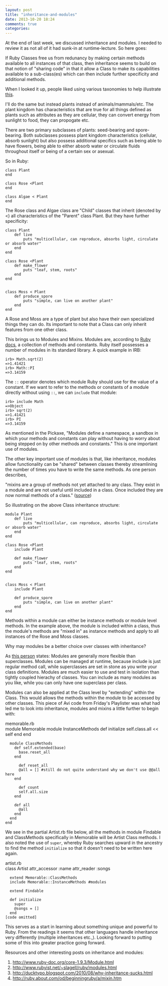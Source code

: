 ```yaml
---
layout: post
title: "inheritance-and-modules"
date: 2013-10-20 18:24
comments: true
categories: 
---
```


At the end of last week, we discussed inheritance and modules.  I needed to review it as not all of it had sunk-in at runtime-lecture.  So here goes:

If Ruby Classes free us from redunancy by making certain methods available to all instances of that class, then inheritance seems to build on that notion of "sharing code" in that it allow a Class to make its capabilities available to a sub-class(es) which can then include further specificity and additional methods.  

When I looked it up, people liked using various taxonomies to help illustrate [this](http://www.rubist.net/~slagell/ruby/inheritance.html).

I'll do the same but instead plants instead of animals/mammals/etc.  The plant kingdom has characteristics that are true for all things defined as plants such as attributes as they are cellular, they can convert energy from sunlight to food, they can propogate etc.

There are two primary subclasses of plants: seed-bearing and spore-bearing. Both subclasses possess plant kingdom characteristics (cellular, absorb sunlight) but also possess additional specifics such as being able to have flowers, being able to either absorb water or circulate fluids throughout itself or being of a certain sex or asexual.  

So in Ruby:

	class Plant
	end

	class Rose <Plant
	end

	class Algae < Plant
	end


The Rose class and Algae class are "Child" classes that inherit (denoted by <) all characteristics of the "Parent" class Plant. But they have further specificity:

	class Plant
		def live
			puts "multicellular, can reproduce, absorbs light, circulate or absorb water"
		end
	end

	class Rose <Plant
		def make_flower
			puts "leaf, stem, roots" 
		end
	end


	class Moss < Plant
		def produce_spore
			puts "simple, can live on another plant"
		end
	end


A Rose and Moss are a type of plant but also have their own specialized things they can do.  Its important to note that a Class can only inherit features from one other class.

This brings us to Modules and Mixins.  Modules are, according to [Ruby docs](http://www.ruby-doc.org/core-1.9.3/Module.html), a collection of methods and constants. Ruby itself possesses a number of modules in its standard library.  A quick example in IRB:

	irb> Math.sqrt(2)
   	=>1.41421
	irb> Math::PI
   	=>3.14159	

The `::` operator denotes which module Ruby should use for the value of a constant. If we want to refer to the methods or constants of a module directly without using `::`, we can `include` that module:

	irb> include Math 	
	=>Object
	irb> sqrt(2)
	=>1.41421
	irb> PI
	=>3.14159

As mentioned in the Pickaxe, "Modules define a namespace, a sandbox in which your methods and constants can play without having to worry about being stepped on by other methods and constants." This is one important use of modules. 

The other key important use of modules is that, like inheritance, modules allow functionality can be "shared" between classes thereby streamlining the number of times you have to write the same methods. As one person describes,

"mixins are a group of methods not yet attached to any class.  They exist in a module and are not useful until included in a class.  Once included they are now normal methods of a class." ([source](http://ruby.about.com/od/beginningruby/a/mixin.htm))

So illustrating on the above Class inheritance structure:

	module Plant
		def live
			puts "multicellular, can reproduce, absorbs light, circulate or absorb water"
		end
	end

	class Rose <Plant
		include Plant

		def make_flower
			puts "leaf, stem, roots" 
		end
	end


	class Moss < Plant
		include Plant

		def produce_spore
			puts "simple, can live on another plant"
		end
	end


Methods within a module can either be instance methods or module level methods.  In the example above, the module is included within a class, thus the module's methods are "mixed in" as instance methods and apply to all instances of the Rose and Moss classes. 

Why may modules be a better choice over classes with inheritance?

As [this person](http://ducktypo.blogspot.com/2010/08/why-inheritance-sucks.html)  states: Modules are generally more flexible than superclasses.  Modules can be managed at runtime, because include is just  regular method call, while superclasses are set in stone as you write your class definitions.  Modules are much easier to use and test in isolation than tightly coupled hierachy of classes.   You can include as many modules as you like, while you can only have one superclass per class. 

Modules can also be applied at the Class level by "extending" within the Class.  This would allows the methods within the module to be accessed by other classes.  This piece of Avi code from Friday's Playlister was what had led me to look into inheritance, modules and mixins a little further to begin with:

<dt>memorable.rb</dt>
	module Memorable
	  module InstanceMethods
	    def initialize
	      self.class.all << self
	    end
	  end

	  module ClassMethods
	    def self.extended(base)
	      base.reset_all
	    end

		  def reset_all
	      @all = [] #still do not quite understand why we don't use @@all here
	    end
		  
		  def count
	      self.all.size
	    end

	    def all
	      @all
	    end
	  end
	end

We see in the partial Artist.rb file below, all the methods in module Findable and ClassMethods specifically in Memorable will be Artist Class methods.  I also noted the use of `super`, whereby Ruby searches upward in the ancestry to find the method `initialize` so that it doesn't need to be written here again.

<dt>artist.rb</dt>
	class Artist
	  attr_accessor :name
	  attr_reader :songs

	  extend Memorable::ClassMethods
	  include Memorable::InstanceMethods #modules

	  extend Findable
	  
	  def initialize
	    super
	    @songs = []
	  end
	[code omitted]

This serves as a start in learning about something unique and powerful to Ruby.  From the readings it seems that  other languages handle inheritance very differently (multiple inheritances etc.,).  Looking forward to putting some of this into greater practice going forward.


Resources and other interesting posts on inheritance and modules: 
1. http://www.ruby-doc.org/core-1.9.3/Module.html
2. http://www.rubyist.net/~slagell/ruby/modules.html
3. http://ducktypo.blogspot.com/2010/08/why-inheritance-sucks.html
4. http://ruby.about.com/od/beginningruby/a/mixin.htm


